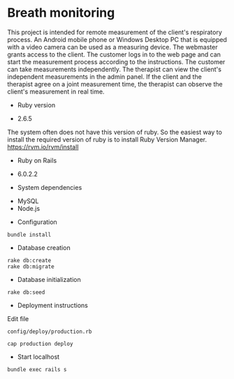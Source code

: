 # Breath monitoring

This project is intended for remote measurement of the client's respiratory process. An Android mobile phone or Windows Desktop PC that is equipped with a video camera can be used as a measuring device. The webmaster grants access to the client. The customer logs in to the web page and can start the measurement process according to the instructions. The customer can take measurements independently. The therapist can view the client's independent measurements in the admin panel. If the client and the therapist agree on a joint measurement time, the therapist can observe the client's measurement in real time.



* Ruby version

- 2.6.5

The system often does not have this version of ruby. So the easiest way to install the required version of ruby is to install Ruby Version Manager.
https://rvm.io/rvm/install

* Ruby on Rails

- 6.0.2.2

* System dependencies

- MySQL
- Node.js

* Configuration

```
bundle install
```

* Database creation

```
rake db:create
rake db:migrate
```

* Database initialization

```
rake db:seed
```

* Deployment instructions

Edit file
```
config/deploy/production.rb
```

```
cap production deploy
```

* Start localhost

```
bundle exec rails s
```

